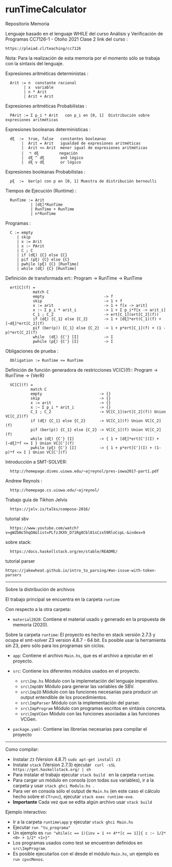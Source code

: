 # runTimeCalculator
Repositorio Memoria 


Lenguaje basado en el lenguaje WHILE del curso Análisis y Verificación de Programas CC7126-1 - Otoño 2021 Clase 2
link del curso :

    https://pleiad.cl/teaching/cc7126

Nota: Para la realización de esta memoria por el momento sólo se trabaja con la sintaxis del lenguaje.

Expresiones aritméticas deterministas :

      Arit := n  constante racional
            | x  variable
            | n * Arit
            | Arit + Arit

Expresiones aritméticas Probabilistas :

      PArit := Σ p_i * Arit   con p_i en [0, 1]  Distribución sobre expresiones aritméticas

            
Expresiones booleanas deterministicas :
        
      dξ  :=  true, false   constantes booleanas
           |  Arit = Arit   igualdad de expresiones aritméticas
           |  Arit <= Arit  menor igual de expresiones aritméticas
           |  ㄱ dξ         negación
           |  dξ ^ dξ       and lógico
           |  dξ v dξ       or lógico

Expresiones booleanas Probabilistas :

      pξ  :=  ber(p) con p en [0, 1] Muestra de distribución bernoulli 

Tiempos de Ejecución (Runtime) :

      RunTime := Arit
               | [dξ]*RunTime
               | RunTime + RunTime
               | n*RunTime
Programas :

      C := empty
         | skip
         | x := Arit
         | x :~ PArit
         | C ; C 
         | if (dξ) {C} else {C}
         | pif (pξ) {C} else {C}
         | pwhile (pξ) {C} [RunTime]
         | while (dξ) {C} [RunTime]

Definición de transformada ert:: Program -> RunTime -> RunTime 

      ert[C](f) = 
                match C
                empty                          -> f                
                skip                           -> 1 + f
                x := arit                      -> 1 + f[x -> arit]
                x :~ Σ p_i * arit_i            -> 1 + Σ p_i*f[x -> arit_i]
                C_1 ; C_2                      -> ert[C_1](ert[C_2](f))
                if (dξ) {C_1} else {C_2}       -> 1 + [dξ]*ert(C_1)(f) + [~dξ]*ert[C_2](f)
                pif (ber(p)) {C_1} else {C_2}  -> 1 + p*ert[C_1](f) + (1 - p)*ert[C_2](f)
                while  (dξ) {C'} [I]           -> I
                pwhile (pξ) {C'} [I]           -> I

Obligaciones de prueba :

      Obligation := RunTime <= RunTime

Definición de función generadora de restricciones  VC(C)(f):: Program -> RunTime -> {VerR}

      VC[C](f) = 
               match C
               empty                         -> {}
               skip                          -> {}
               x := arit                     -> {}
               x :~ Σ p_i * arit_i           -> {}
               C_1 ; C_2                     -> VC[C_1](ert[C_2](f)) Union VC[C_2](f)
               if (dξ) {C_1} else {C_2}      -> VC[C_1](f) Union VC[C_2](f)
               pif (ber(p)) {C_1} else {C_2} -> VC[C_1](f) Union VC[C_2](f)
               while (dξ) {C'} [I]           -> { 1 + [dξ]*ert[C'](I) + [~dξ]*f <= I } Union VC[C'](f)
               pwhile (pξ) {C'} [I]          -> { 1 + p*ert[C'](I) + (1-p)*f <= I } Union VC[C'](f)



Introducción a SMT-SOLVER:

      http://homepage.divms.uiowa.edu/~ajreynol/pres-iowa2017-part1.pdf

Andrew Reynols :

      http://homepage.cs.uiowa.edu/~ajreynol/



Trabajo guía de Tikhon Jelvis
      
      https://jelv.is/talks/compose-2016/

tutorial sbv

      https://www.youtube.com/watch?v=gWZbNc5hqOA&list=PLfzJKXh_D71Rg8Cbl81sCzx59RloCspL-&index=9

sobre stack:

      https://docs.haskellstack.org/en/stable/README/

tutorial parser
    
    https://jakewheat.github.io/intro_to_parsing/#an-issue-with-token-parsers




------------------------------------------------------------------------------------------------------------------------------------------------------------

Sobre la distribución de archivos

El trabajo principal se encuentra en la carpeta `runtime`

Con respecto a la otra carpeta: 


- `material2020`: Contiene el material usado y generado en la propuesta de memoria (2020).


Sobre la carpeta `runtime`: El proyecto es hecho en stack versión 2.7.3 y ocupa el smt-solver Z3 version 4.8.7 - 64 bit. Es posible usar la herramienta sin Z3, pero sólo para los programas sin ciclos. 

- `app`: Contiene el archivo `Main.hs`, que es el archivo a ejecutar en el proyecto.

- `src`: Contiene los diferentes módulos usados en el proyecto.
    - `src\Imp.hs` Módulo con la implemetación del lenguaje imperativo.
    - `src\ImpSBV` Módulo para generar las variables de SBV.
    - `src\ImpIO` Módulo con las funciones necesarias para producir un output entendible de los procedimientos.
    - `src\ImpParser` Módulo con la implementación del parser. 
    - `src\ImpProgram` Módulo con programas escritos en sintáxis concreta.
    - `src\ImpVCGen` Módulo con las funciones asociadas a las funciones VCGen.

- `package.yaml`: Contiene las librerías necesarias para compilar el proyecto

--------------------------------------------------------------------------------------------------------------------------------------------------------

Como compilar:
- Instalar `Z3` (Version 4.8.7) `sudo apt-get install z3`
- Instalar  `stack` (Version 2.7.3) ejecutar  ` curl -sSL https://get.haskellstack.org/ | sh`
- Para instalar el trabajo ejecutar  `stack build ` en la carpeta  `runtime`.
- Para cargar un módulo en consola (con todas sus variables), ir a la carpeta y usar  `stack ghci Modulo.hs `.
- Para ver en consola sólo el output de  `Main.hs` (en este caso el cálculo hecho sobre el `CTrunc`), ejecutar  `stack exec runtime-exe`.
- **Importante** Cada vez que se edita algún archivo usar  `stack build`

Ejemplo interactivo:
- Ir a la carpeta  `runtime\app` y ejecutar  `stack ghci Main.hs `
- Ejecutar `run "tu_programa"`
- Un ejemplo es `run "while(c == 1){inv = 1 ++ 4**[c == 1]}{ c :~ 1/2* <0> + 1/2* <1>}"`
- Los programas usados como  test se encuentran definidos en  `src\ImpProgram`.
- Es posible ejecutarlos con el desde el módulo `Main.hs`, un ejemplo es `run cpvcMenos`.